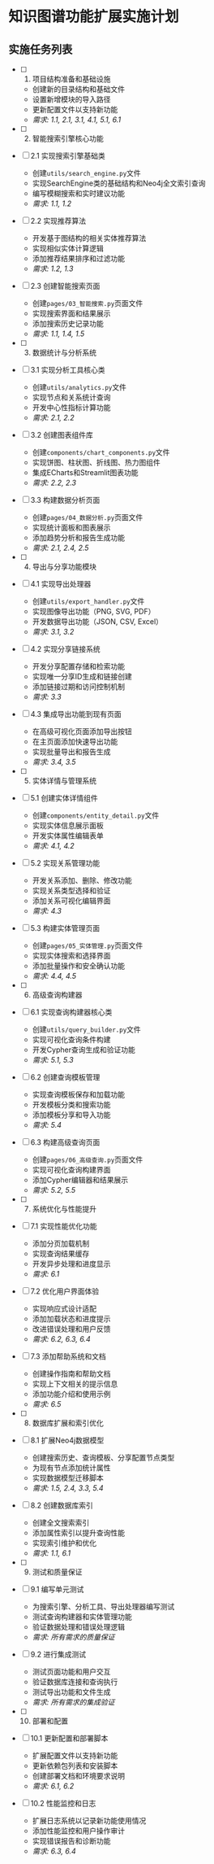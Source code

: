 # 知识图谱功能扩展实施计划

## 实施任务列表

- [ ] 1. 项目结构准备和基础设施
  - 创建新的目录结构和基础文件
  - 设置新增模块的导入路径
  - 更新配置文件以支持新功能
  - _需求: 1.1, 2.1, 3.1, 4.1, 5.1, 6.1_

- [ ] 2. 智能搜索引擎核心功能
- [ ] 2.1 实现搜索引擎基础类
  - 创建`utils/search_engine.py`文件
  - 实现SearchEngine类的基础结构和Neo4j全文索引查询
  - 编写模糊搜索和实时建议功能
  - _需求: 1.1, 1.2_

- [ ] 2.2 实现推荐算法
  - 开发基于图结构的相关实体推荐算法
  - 实现相似实体计算逻辑
  - 添加推荐结果排序和过滤功能
  - _需求: 1.2, 1.3_

- [ ] 2.3 创建智能搜索页面
  - 创建`pages/03_智能搜索.py`页面文件
  - 实现搜索界面和结果展示
  - 添加搜索历史记录功能
  - _需求: 1.1, 1.4, 1.5_

- [ ] 3. 数据统计与分析系统
- [ ] 3.1 实现分析工具核心类
  - 创建`utils/analytics.py`文件
  - 实现节点和关系统计查询
  - 开发中心性指标计算功能
  - _需求: 2.1, 2.2_

- [ ] 3.2 创建图表组件库
  - 创建`components/chart_components.py`文件
  - 实现饼图、柱状图、折线图、热力图组件
  - 集成ECharts和Streamlit图表功能
  - _需求: 2.2, 2.3_

- [ ] 3.3 构建数据分析页面
  - 创建`pages/04_数据分析.py`页面文件
  - 实现统计面板和图表展示
  - 添加趋势分析和报告生成功能
  - _需求: 2.1, 2.4, 2.5_

- [ ] 4. 导出与分享功能模块
- [ ] 4.1 实现导出处理器
  - 创建`utils/export_handler.py`文件
  - 实现图像导出功能（PNG, SVG, PDF）
  - 开发数据导出功能（JSON, CSV, Excel）
  - _需求: 3.1, 3.2_

- [ ] 4.2 实现分享链接系统
  - 开发分享配置存储和检索功能
  - 实现唯一分享ID生成和链接创建
  - 添加链接过期和访问控制机制
  - _需求: 3.3_

- [ ] 4.3 集成导出功能到现有页面
  - 在高级可视化页面添加导出按钮
  - 在主页面添加快速导出功能
  - 实现批量导出和报告生成
  - _需求: 3.4, 3.5_

- [ ] 5. 实体详情与管理系统
- [ ] 5.1 创建实体详情组件
  - 创建`components/entity_detail.py`文件
  - 实现实体信息展示面板
  - 开发实体属性编辑表单
  - _需求: 4.1, 4.2_

- [ ] 5.2 实现关系管理功能
  - 开发关系添加、删除、修改功能
  - 实现关系类型选择和验证
  - 添加关系可视化编辑界面
  - _需求: 4.3_

- [ ] 5.3 构建实体管理页面
  - 创建`pages/05_实体管理.py`页面文件
  - 实现实体搜索和选择界面
  - 添加批量操作和安全确认功能
  - _需求: 4.4, 4.5_

- [ ] 6. 高级查询构建器
- [ ] 6.1 实现查询构建器核心类
  - 创建`utils/query_builder.py`文件
  - 实现可视化查询条件构建
  - 开发Cypher查询生成和验证功能
  - _需求: 5.1, 5.3_

- [ ] 6.2 创建查询模板管理
  - 实现查询模板保存和加载功能
  - 开发模板分类和搜索功能
  - 添加模板分享和导入功能
  - _需求: 5.4_

- [ ] 6.3 构建高级查询页面
  - 创建`pages/06_高级查询.py`页面文件
  - 实现可视化查询构建界面
  - 添加Cypher编辑器和结果展示
  - _需求: 5.2, 5.5_

- [ ] 7. 系统优化与性能提升
- [ ] 7.1 实现性能优化功能
  - 添加分页加载机制
  - 实现查询结果缓存
  - 开发异步处理和进度显示
  - _需求: 6.1_

- [ ] 7.2 优化用户界面体验
  - 实现响应式设计适配
  - 添加加载状态和进度提示
  - 改进错误处理和用户反馈
  - _需求: 6.2, 6.3, 6.4_

- [ ] 7.3 添加帮助系统和文档
  - 创建操作指南和帮助文档
  - 实现上下文相关的提示信息
  - 添加功能介绍和使用示例
  - _需求: 6.5_

- [ ] 8. 数据库扩展和索引优化
- [ ] 8.1 扩展Neo4j数据模型
  - 创建搜索历史、查询模板、分享配置节点类型
  - 为现有节点添加统计属性
  - 实现数据模型迁移脚本
  - _需求: 1.5, 2.4, 3.3, 5.4_

- [ ] 8.2 创建数据库索引
  - 创建全文搜索索引
  - 添加属性索引以提升查询性能
  - 实现索引维护和优化
  - _需求: 1.1, 6.1_

- [ ] 9. 测试和质量保证
- [ ] 9.1 编写单元测试
  - 为搜索引擎、分析工具、导出处理器编写测试
  - 测试查询构建器和实体管理功能
  - 验证数据处理和错误处理逻辑
  - _需求: 所有需求的质量保证_

- [ ] 9.2 进行集成测试
  - 测试页面功能和用户交互
  - 验证数据库连接和查询执行
  - 测试导出功能和文件生成
  - _需求: 所有需求的集成验证_

- [ ] 10. 部署和配置
- [ ] 10.1 更新配置和部署脚本
  - 扩展配置文件以支持新功能
  - 更新依赖包列表和安装脚本
  - 创建部署文档和环境要求说明
  - _需求: 6.1, 6.2_

- [ ] 10.2 性能监控和日志
  - 扩展日志系统以记录新功能使用情况
  - 添加性能监控和用户操作审计
  - 实现错误报告和诊断功能
  - _需求: 6.3, 6.4_